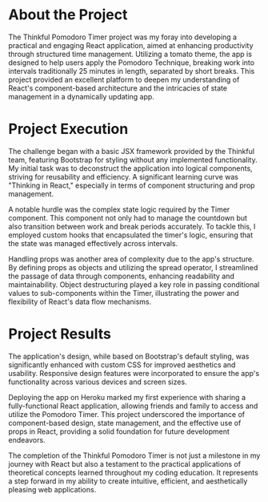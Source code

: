 # About the Project

The Thinkful Pomodoro Timer project was my foray into developing a practical and engaging React application, aimed at enhancing productivity through structured time management. Utilizing a tomato theme, the app is designed to help users apply the Pomodoro Technique, breaking work into intervals traditionally 25 minutes in length, separated by short breaks. This project provided an excellent platform to deepen my understanding of React's component-based architecture and the intricacies of state management in a dynamically updating app.

# Project Execution

The challenge began with a basic JSX framework provided by the Thinkful team, featuring Bootstrap for styling without any implemented functionality. My initial task was to deconstruct the application into logical components, striving for reusability and efficiency. A significant learning curve was "Thinking in React," especially in terms of component structuring and prop management.

A notable hurdle was the complex state logic required by the Timer component. This component not only had to manage the countdown but also transition between work and break periods accurately. To tackle this, I employed custom hooks that encapsulated the timer's logic, ensuring that the state was managed effectively across intervals.

Handling props was another area of complexity due to the app's structure. By defining props as objects and utilizing the spread operator, I streamlined the passage of data through components, enhancing readability and maintainability. Object destructuring played a key role in passing conditional values to sub-components within the Timer, illustrating the power and flexibility of React's data flow mechanisms.

# Project Results

The application's design, while based on Bootstrap's default styling, was significantly enhanced with custom CSS for improved aesthetics and usability. Responsive design features were incorporated to ensure the app's functionality across various devices and screen sizes.

Deploying the app on Heroku marked my first experience with sharing a fully-functional React application, allowing friends and family to access and utilize the Pomodoro Timer. This project underscored the importance of component-based design, state management, and the effective use of props in React, providing a solid foundation for future development endeavors.

The completion of the Thinkful Pomodoro Timer is not just a milestone in my journey with React but also a testament to the practical applications of theoretical concepts learned throughout my coding education. It represents a step forward in my ability to create intuitive, efficient, and aesthetically pleasing web applications.
